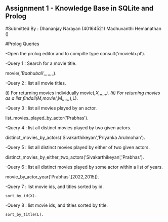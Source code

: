 ## Assignment 1 - Knowledge Base in SQLite and Prolog

#Submitted By :
Dhananjay Narayan (40164521)
Madhuvanthi Hemanathan ()


#Prolog Queries

-Open the prolog editor and to compilte type 
consult('moviekb.pl'). 

-Query 1 : Search for a movie title.

movie(_,'Baahubali',_,_,_,_,_,_).

-Query 2 : list all movie titles.

 (i) For returning movies individually
      movie(_,X,_,_,_,_,_,_).
 (ii) For returning movies as a list
      findall(M,movie(_,M,_,_,_,_,_,_),L).
      
 -Query 3 : list all movies played by an actor.
 
   list_movies_played_by_actor('Prabhas').
   
 -Query 4 : list all distinct movies played by two given actors.
 
   distinct_movies_by_actors('Sivakarthikeyan','Priyanka Arulmohan').
   
 -Query 5 : list all distinct movies played by either of two given actors.
 
   distinct_movies_by_either_two_actors('Sivakarthikeyan','Prabhas').
   
 -Query 6 : list all distinct movies played by some actor within a list of years.
 
   movie_by_actor_year('Prabhas',[2022,2015]). 
    
 -Query 7 : list movie ids, and titles sorted by id.
 
    sort_by_id(X).
    
 -Query 8 : list movie ids, and titles sorted by title.
 
    sort_by_title(L).
    




